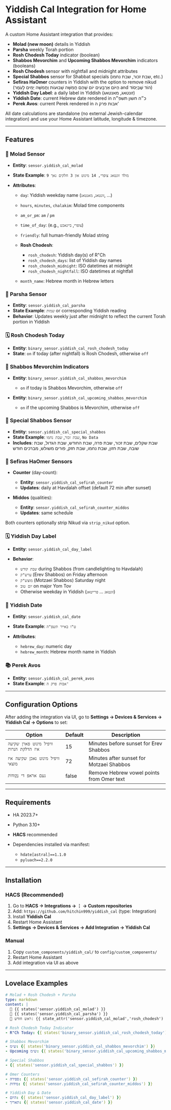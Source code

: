 # Yiddish Cal Integration for Home Assistant

A custom Home Assistant integration that provides:

* **Molad (new moon)** details in Yiddish
* **Parsha** weekly Torah portion
* **Rosh Chodesh Today** indicator (boolean)
* **Shabbos Mevorchim** and **Upcoming Shabbos Mevorchim** indicators (booleans)
* **Rosh Chodesh** sensor with nightfall and midnight attributes
* **Special Shabbos** sensor for Shabbat specials (שבת זכור, שבת נחמו, etc.)
* **Sefiras HaOmer** counters in Yiddish with the option to remove nikud (הַיּוֹם אַרְבָּעִים יוֹם שֶׁהֵם חֲמִשָּׁה שָׁבוּעוֹת וַחֲמִשָּׁה יָמִים לָעֹֽמֶר and הוֹד שֶׁבְּיְסוֹד)
* **Yiddish Day Label**: a daily label in Yiddish (זונטאג, מאנטאג)
* **Yiddish Date**: current Hebrew date rendered in כ״ה חשון תשפ״ה
* **Perek Avos**: current Perek rendered in אבות פרק ה'

All date calculations are standalone (no external Jewish-calendar integration) and use your Home Assistant latitude, longitude & timezone.

---

## Features

### 🌙 Molad Sensor

* **Entity**: `sensor.yiddish_cal_molad`
* **State Example**: `מולד זונטאג צופרי, 14 מינוט און 3 חלקים נאך 9`
* **Attributes**:

  * `day`: Yiddish weekday name (`זונטאג`, `מאנטאג`, …)
  * `hours`, `minutes`, `chalakim`: Molad time components
  * `am_or_pm`: `am` / `pm`
  * `time_of_day`: (e.g., `צופרי`, `ביינאכט`)
  * `friendly`: full human-friendly Molad string
  * **Rosh Chodesh**:

    * `rosh_chodesh`: Yiddish day(s) of R"Ch
    * `rosh_chodesh_days`: list of Yiddish day names
    * `rosh_chodesh_midnight`: ISO datetimes at midnight
    * `rosh_chodesh_nightfall`: ISO datetimes at nightfall
  * `month_name`: Hebrew month in Hebrew letters

### 📖 Parsha Sensor

* **Entity**: `sensor.yiddish_cal_parsha`
* **State Example**: `שמות` or corresponding Yiddish reading
* **Behavior**: Updates weekly just after midnight to reflect the current Torah portion in Yiddish

### 🗓️ Rosh Chodesh Today

* **Entity**: `binary_sensor.yiddish_cal_rosh_chodesh_today`
* **State**: `on` if today (after nightfall) is Rosh Chodesh, otherwise `off`

### 🌟 Shabbos Mevorchim Indicators

* **Entity**: `binary_sensor.yiddish_cal_shabbos_mevorchim`

  * `on` if today is Shabbos Mevorchim, otherwise `off`
* **Entity**: `binary_sensor.yiddish_cal_upcoming_shabbos_mevorchim`

  * `on` if the upcoming Shabbos is Mevorchim, otherwise `off`

### 🌟 Special Shabbos Sensor

* **Entity**: `sensor.yiddish_cal_special_shabbos`
* **State Example**: `שבת זכור`, `שבת נחמו`, `No Data`
* **Includes**: שבת שקלים, שבת זכור, שבת פרה, שבת החודש, שבת הגדול, שבת שובה, שבת חזון, שבת נחמו, שבת חזק, פורים משולש, מברכים חודש

### 🔢 Sefiras HaOmer Sensors

* **Counter** (day‐count):

  * **Entity**: `sensor.yiddish_cal_sefirah_counter`
  * **Updates**: daily at Havdalah offset (default 72 min after sunset)
* **Middos** (qualities):

  * **Entity**: `sensor.yiddish_cal_sefirah_counter_middos`
  * **Updates**: same schedule

Both counters optionally strip Nikud via `strip_nikud` option.

### 🗓️ Yiddish Day Label

* **Entity**: `sensor.yiddish_cal_day_label`
* **Behavior**:

  * `שבת קודש` during Shabbos (from candlelighting to Havdalah)
  * `ערש"ק` (Erev Shabbos) on Friday afternoon
  * `מוצש"ק` (Motzaei Shabbos) Saturday night
  * `יום טוב` on major Yom Tov
  * Otherwise weekday in Yiddish (`זונטאג` … `פרייטאג`)

### 📆 Yiddish Date

* **Entity**: `sensor.yiddish_cal_date`
* **State Example**: `ט"ו באייר תשפ"ה`
* **Attributes**:

  * `hebrew_day`: numeric day
  * `hebrew_month`: Hebrew month name in Yiddish

### 📚 Perek Avos

* **Entity**: `sensor.yiddish_cal_perek_avos`
* **State Example**: `אבות פרק ה'`

---

## Configuration Options

After adding the integration via UI, go to **Settings → Devices & Services → Yiddish Cal → Options** to set:

| Option                                    | Default | Description                               |
| ----------------------------------------- | ------- | ----------------------------------------- |
| `וויפיל מינוט פארן שקיעה איז הדלקת הנרות` | 15      | Minutes before sunset for Erev Shabbos    |
| `וויפיל מינוט נאכן שקיעה איז מוצאי`       | 72      | Minutes after sunset for Motzaei Shabbos  |
| `נעם אראפ די נְקֻודּוֹת`                  | false   | Remove Hebrew vowel points from Omer text |

---

## Requirements

* HA 2023.7+
* Python 3.10+
* **HACS** recommended
* Dependencies installed via manifest:

  * `hdate[astral]==1.1.0`
  * `pyluach==2.2.0`

---

## Installation

### HACS (Recommended)

1. Go to **HACS → Integrations → ⋮ → Custom repositories**
2. Add: `https://github.com/hitchin999/yiddish_cal` (type: Integration)
3. Install **Yiddish Cal**
4. Restart Home Assistant
5. **Settings → Devices & Services → Add Integration → Yiddish Cal**

### Manual

1. Copy `custom_components/yiddish_cal/` to `config/custom_components/`
2. Restart Home Assistant
3. Add integration via UI as above

---

## Lovelace Examples

```yaml
# Molad + Rosh Chodesh + Parsha
type: markdown
content: |
  🌙 {{ states('sensor.yiddish_cal_molad') }}
  📖 {{ states('sensor.yiddish_cal_parsha') }}
  📆 ראש חודש: {{ state_attr('sensor.yiddish_cal_molad','rosh_chodesh') }}

# Rosh Chodesh Today Indicator
- R"Ch Today: {{ states('binary_sensor.yiddish_cal_rosh_chodesh_today') }}

# Shabbos Mevorchim
- ש״מ: {{ states('binary_sensor.yiddish_cal_shabbos_mevorchim') }}
- Upcoming ש״מ: {{ states('binary_sensor.yiddish_cal_upcoming_shabbos_mevorchim') }}

# Special Shabbos
- {{ states('sensor.yiddish_cal_special_shabbos') }}

# Omer Counters
- ספירה: {{ states('sensor.yiddish_cal_sefirah_counter') }}
- מידות: {{ states('sensor.yiddish_cal_sefirah_counter_middos') }}

# Yiddish Day & Date
- היום: {{ states('sensor.yiddish_cal_day_label') }}
- תאריך: {{ states('sensor.yiddish_cal_date') }}
```
